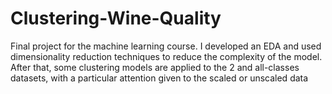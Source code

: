 # Clustering-Wine-Quality
Final project for the machine learning course. I developed an EDA and used dimensionality reduction techniques to reduce the complexity of the model. After that, some clustering models are applied to the 2 and all-classes datasets, with a particular attention given to the scaled or unscaled data
